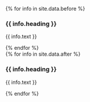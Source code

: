 <style>{% include ui.css %}</style>
<div class = 'container-fluid'>
<div class = 'row'>
  <div class= 'col-md-4 container'>
    <div class = 'row flex'>
    {% for info in site.data.before %}
      <div class = 'col-md-11'>
        <h3> {{ info.heading }}</h3>
        <p>{{ info.text }}</p>
      </div>
    {% endfor %}
    </div>
  </div>
  <div class = 'col-md-4'>
    <div class = 'case'> 
      <div class="iphone">
          <div class="iphone-top">
            <span class="camera"></span>
            <span class="speaker"></span>
          </div>
          <div class="top-bar"></div>
          <div class="iphone-screen">
            <img src="{{ site.baseurl }}/assets/swipe1.png" alt="" />
          </div>
          <div class="buttons">
            <span class="on-off"></span>
            <span class="sleep"></span>
            <span class="up"></span>
            <span class="down"></span>
          </div>
          <div class="bottom-bar"></div>
          <div class="iphone-bottom">
            <span></span>
          </div>
      </div>
      <div class = 'swipe'>
        <img src = '{{site.baseurl}}/assets/swipe.png' alt = ''>
      </div>
    </div>
  </div>
  <div class = 'col-md-4 container'>
    <div class = 'row flex'>
    {% for info in site.data.after %}
      <div class = 'col-md-11'>
      <h3> {{ info.heading }}</h3>
      <p> {{ info.text }}</p>
      </div>
    {% endfor %}
    </div>
  </div>
</div>
</div>

